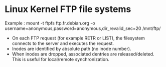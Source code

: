 # Linux Kernel FTP file systems 

Example :
    mount -t ftpfs ftp.fr.debian.org -o username=anonymous,password=anonymous,dir_revalid_sec=20 /mnt/ftp/
    
- On each FTP request (for example RETR or LIST), the filesystem connects to the server and executes the request.
- Inodes are identified by absolute path (no inode number).
- When inodes are dropped, associated dentries are released/deleted. This is useful for local/remote synchronization. 
